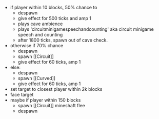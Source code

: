 - if player within 10 blocks, 50% chance to 
	- despawn
	- give effect for 500 ticks and amp 1
	- plays cave ambience
	- plays 'circuitminigamespeechandcounting' aka circuit minigame speech and counting
	- after 1800 ticks, spawn out of cave check.
- otherwise if 70% chance
	- despawn
	- spawn [[Circuit]]
	- give effect for 60 ticks, amp 1
- else:
	- despawn
	- spawn [[Curved]]
	- give effect for 60 ticks, amp 1
- set target to closest player within 2k blocks
- face target
- maybe if player within 150 blocks
	- spawn [[Circuit]] mineshaft flee
	- despawn